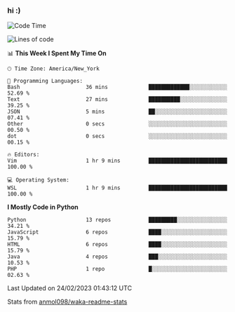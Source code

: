 ### hi :)

<!--START_SECTION:waka-->
![Code Time](http://img.shields.io/badge/Code%20Time-954%20hrs%2022%20mins-blue)

![Lines of code](https://img.shields.io/badge/From%20Hello%20World%20I%27ve%20Written-1.5%20million%20lines%20of%20code-blue)

📊 **This Week I Spent My Time On** 

```text
🕑︎ Time Zone: America/New_York

💬 Programming Languages: 
Bash                     36 mins             █████████████░░░░░░░░░░░░   52.69 % 
Text                     27 mins             ██████████░░░░░░░░░░░░░░░   39.25 % 
JSON                     5 mins              ██░░░░░░░░░░░░░░░░░░░░░░░   07.41 % 
Other                    0 secs              ░░░░░░░░░░░░░░░░░░░░░░░░░   00.50 % 
dot                      0 secs              ░░░░░░░░░░░░░░░░░░░░░░░░░   00.15 % 

🔥 Editors: 
Vim                      1 hr 9 mins         █████████████████████████   100.00 % 

💻 Operating System: 
WSL                      1 hr 9 mins         █████████████████████████   100.00 % 
```

**I Mostly Code in Python** 

```text
Python                   13 repos            █████████░░░░░░░░░░░░░░░░   34.21 % 
JavaScript               6 repos             ████░░░░░░░░░░░░░░░░░░░░░   15.79 % 
HTML                     6 repos             ████░░░░░░░░░░░░░░░░░░░░░   15.79 % 
Java                     4 repos             ███░░░░░░░░░░░░░░░░░░░░░░   10.53 % 
PHP                      1 repo              █░░░░░░░░░░░░░░░░░░░░░░░░   02.63 % 
```




 Last Updated on 24/02/2023 01:43:12 UTC
<!--END_SECTION:waka-->

Stats from [anmol098/waka-readme-stats](https://github.com/anmol098/waka-readme-stats)